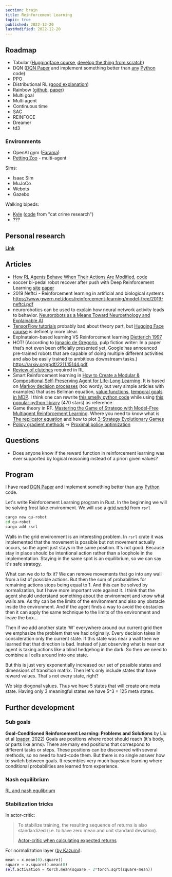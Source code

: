 ```yaml
---
section: brain
title: Reinforcement Learning
topic: true
published: 2022-12-20
lastModified: 2022-12-20
---
```

## Roadmap

- Tabular ([Huggingface course](https://huggingface.co/learn/deep-rl-course/unit2/q-learning-example), [develop the thing from scratch](https://mlabonne.github.io/blog/posts/2022-02-13-Q_learning.html))
- DQN ([DQN Paper](https://storage.googleapis.com/deepmind-media/dqn/DQNNaturePaper.pdf) and implement something better than [any](https://pytorch.org/tutorials/intermediate/reinforcement_q_learning.html) [Python](https://github.com/Apress/deep-reinforcement-learning-python/blob/main/chapter6/listing6_1_dqn_pytorch.ipynb) code)
- PPO
- Distributional RL ([good explanation](https://mtomassoli.github.io/2017/12/08/distributional_rl/))
- Rainbow ([github](https://github.com/Kaixhin/Rainbow), [paper](https://arxiv.org/abs/1710.02298))
- Multi goal
- Multi agent
- Continuous time
- SAC
- REINFOCE
- Dreamer
- td3

### Environments

- OpenAI gym ([Farama](https://gymnasium.farama.org/environments/classic_control/cart_pole/))
- [Petting Zoo](https://pettingzoo.farama.org/) - multi-agent

Sims:

- Isaac Sim
- MuJoCo
- Webots
- Gazebo

Walking bipeds:

- [Kyle](https://huggingface.co/p3nGu1nZz/Kyle-b0a) ([code](https://github.com/cat-game-research/Neko/tree/main/RagdollTrainer) from "cat crime research")
- ???

## Personal research

**[Link](/ai/reinforcement-learning-using-artificial-neural-networks)**

## Articles

- [How RL Agents Behave When Their Actions Are Modified](https://arxiv.org/pdf/2102.07716.pdf), [code](https://github.com/edlanglois/mamdp)
- soccer bi-pedal robot recover after push with Deep Reinforcement Learning [site](https://sites.google.com/view/op3-soccer?pli=10) [paper](https://arxiv.org/abs/2304.13653)
- 2019 Neftci - Reinforcement learning in artificial and biological systems https://www.gwern.net/docs/reinforcement-learning/model-free/2019-neftci.pdf
- neurorobotics can be used to explain how neural network activity leads to behavior. [Neurorobots as a Means Toward Neuroethology and Explainable AI](https://www.frontiersin.org/articles/10.3389/fnbot.2020.570308/full)
- [TensorFlow tutorials](https://www.tensorflow.org/agents/tutorials/0_intro_rl) probably bad about theory part, but [Hugging Face course](https://huggingface.co/learn/deep-rl-course/unit3/deep-q-algorithm) is definetily more clear.
- Explnataion-based learning VS Reinforcement learning [Dietterich 1997](https://link.springer.com/article/10.1023/A:1007355226281)
- HOT! (According to [Ignacio de Gregorio](https://medium.com/@ignacio.de.gregorio.noblejas/offline-rl-680450c472c), pulp fiction writer: In a paper that’s not even been officially presented yet, Google has announced pre-trained robots that are capable of doing multiple different activities and also be easily trained to ambitious downstream tasks.) https://arxiv.org/pdf/2211.15144.pdf
- [Review of clutches](https://www.nature.com/articles/s42256-023-00701-w) required in RL 
- Smart Reinforcement learning in [How to Create a Modular & Compositional Self-Preserving Agent for Life-Long Learning](https://arxiv.org/pdf/2211.10851.pdf). It is based on [Markov decision processes](https://medium.com/@ngao7/markov-decision-process-basics-3da5144d3348) (too wordy, but very simple articles with examples) that uses Bellman equation, [value functions](http://incompleteideas.net/book/ebook/node34.html), [temporal goals in MDP](https://arxiv.org/pdf/2211.10851.pdf). I think one can rewrite [this smelly python code](https://www.tech-quantum.com/markov-decision-process-implemented-from-scratch/) while using [this popular python library](https://github.com/sawcordwell/pymdptoolbox/blob/master/src/mdptoolbox/mdp.py) (470 stars) as reference.
- Game theory in RF. [Mastering the Game of Stratego with Model-Free Multiagent Reinforcement Learning](https://arxiv.org/pdf/2206.15378.pdf). Where you need to know what is [The replicator equation](https://www.pnas.org/doi/full/10.1073/pnas.1400823111) and how to plot [3-Strategy Evolutionary Games](https://www.biorxiv.org/content/10.1101/300004v2.full.pdf#page91)
- [Policy gradient methods](https://people.eecs.berkeley.edu/~pabbeel/cs287-fa09/readings/KakadeLangford-icml2002.pdf) -> [Proximal policy optimization](https://arxiv.org/pdf/1707.06347.pdf)

## Questions

- Does anyone know if the reward function in reinforcement learning was ever supported by logical reasoning instead of a priori given values?

## Program

I have read [DQN Paper](https://storage.googleapis.com/deepmind-media/dqn/DQNNaturePaper.pdf) and implement something better than [any](https://pytorch.org/tutorials/intermediate/reinforcement_q_learning.html) [Python](https://github.com/Apress/deep-reinforcement-learning-python/blob/main/chapter6/listing6_1_dqn_pytorch.ipynb) code.

Let's write Reinforcement Learning program in Rust. In the beginning we will be solving frost lake environment. We will use a [grid world](https://github.com/tspooner/rsrl/blob/master/rsrl_domains/src/grid_world.rs) from `rsrl`

```sh
cargo new qu-robot
cd qu-robot
cargo add rsrl
```

Walls in the grid environment is an interesting problem. In `rsrl` crate it was implemented that the movement is possible but not movement actually occurs, so the agent just stays in the same position. It's not good. Because stay in place should be intentional action rather than a loophole in the implementation. Staying in the same spot is an equilibrium, so we can say it's safe strategy.

What can we do to fix it? We can remove movements that go into any wall from a list of possible actions. But then the sum of probabilities for remaining actions stops being equal to 1. And this can be solved by normalization, but I have more important vote against it. I think that the agent should understand something about the environment and know what walls are. As thy can be the limits of the environment and also any obstacle inside the environment. And if the agent finds a way to avoid the obstacles then it can apply the same technique to the limits of the environment and leave the box...

Then if we add another state 'W' everywhere around our current grid then we emphasize the problem that we had originally. Every decision takes in consideration only the current state. If this state was near a wall then we learned that that direction is bad. Instead of just observing what is near our agent is taking actions like a blind hedgehog in the dark. So then we need to combine all cells around into one state.

But this is just very exponentially increased our set of possible states and dimensions of transition matrix. Then let's only include states that have reward values. That's not every state, right?

We skip diogonal values. Thus we have 5 states that will create one meta state. Having only 3 meaningful states we have 5^3 = 125 meta states.

## Further development

### Sub goals

**Goal-Conditioned Reinforcement Learning: Problems and Solutions** by Liu et al ([paper](https://arxiv.org/pdf/2201.08299), 2022)
Goals are positions where robot should reach (it's body, or parts like arms). There are many end positions that correspond to different tasks or steps. These positions can be discovered with several methods, so no need  to hard-code them. But there is no single answer how to switch between goals. It resembles very much bayesian learning where conditional probabilities are learned from experience. 

### Nash equilibrium

[RL and nash equlibrium](https://arxiv.org/pdf/2404.03715.pdf)
### Stabilization tricks

In actor-critic:

> To stabilize training, the resulting sequence of returns is also standardized (i.e. to have zero mean and unit standard deviation). 
>
> [Actor-critic when calculating expected returns](https://www.tensorflow.org/tutorials/reinforcement_learning/actor_critic#2_compute_the_expected_returns)

For normalization layer ([by Kazumi](https://discord.com/channels/879548962464493619/915190889243103282/1263736433697362071)):

```python
mean = x.mean(0).square()
square = x.square().mean(0)
self.activation = torch.mean(square - 2*torch.sqrt(square-mean))
```